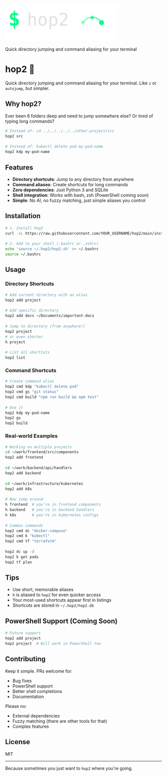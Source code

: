 ![hop2](assets/logos/hop2-logo-wide.svg)

Quick directory jumping and command aliasing for your terminal

# hop2 🚀

Quick directory jumping and command aliasing for your terminal. Like `z` or `autojump`, but simpler.

## Why hop2?

Ever been 6 folders deep and need to jump somewhere else? Or tired of typing long commands?

```bash
# Instead of: cd ../../../../../other-project/src
hop2 src

# Instead of: kubectl delete pod my-pod-name
hop2 kdp my-pod-name
```

## Features

- **Directory shortcuts**: Jump to any directory from anywhere
- **Command aliases**: Create shortcuts for long commands
- **Zero dependencies**: Just Python 3 and SQLite
- **Shell integration**: Works with bash, zsh (PowerShell coming soon)
- **Simple**: No AI, no fuzzy matching, just simple aliases you control

## Installation

```bash
# 1. Install hop2
curl -sL https://raw.githubusercontent.com/YOUR_USERNAME/hop2/main/install.sh | bash

# 2. Add to your shell (.bashrc or .zshrc)
echo 'source ~/.hop2/hop2.sh' >> ~/.bashrc
source ~/.bashrc
```

## Usage

### Directory Shortcuts

```bash
# Add current directory with an alias
hop2 add project

# Add specific directory
hop2 add docs ~/Documents/important-docs

# Jump to directory (from anywhere!)
hop2 project
# or even shorter
h project

# List all shortcuts
hop2 list
```

### Command Shortcuts

```bash
# Create command alias
hop2 cmd kdp "kubectl delete pod"
hop2 cmd gs "git status"
hop2 cmd build "npm run build && npm test"

# Use it
hop2 kdp my-pod-name
hop2 gs
hop2 build
```

### Real-world Examples

```bash
# Working on multiple projects
cd ~/work/frontend/src/components
hop2 add frontend

cd ~/work/backend/api/handlers  
hop2 add backend

cd ~/work/infrastructure/kubernetes
hop2 add k8s

# Now jump around
h frontend  # you're in frontend components
h backend   # you're in backend handlers
h k8s       # you're in kubernetes configs

# Common commands
hop2 cmd dc "docker-compose"
hop2 cmd k "kubectl"
hop2 cmd tf "terraform"

hop2 dc up -d
hop2 k get pods
hop2 tf plan
```

## Tips

- Use short, memorable aliases
- `h` is aliased to `hop2` for even quicker access
- Your most-used shortcuts appear first in listings
- Shortcuts are stored in `~/.hop2/hop2.db`

## PowerShell Support (Coming Soon)

```powershell
# Future support
hop2 add project
hop2 project  # Will work in PowerShell too
```

## Contributing

Keep it simple. PRs welcome for:
- Bug fixes  
- PowerShell support
- Better shell completions
- Documentation

Please no:
- External dependencies
- Fuzzy matching (there are other tools for that)
- Complex features

## License

MIT

---

Because sometimes you just want to `hop2` where you're going.